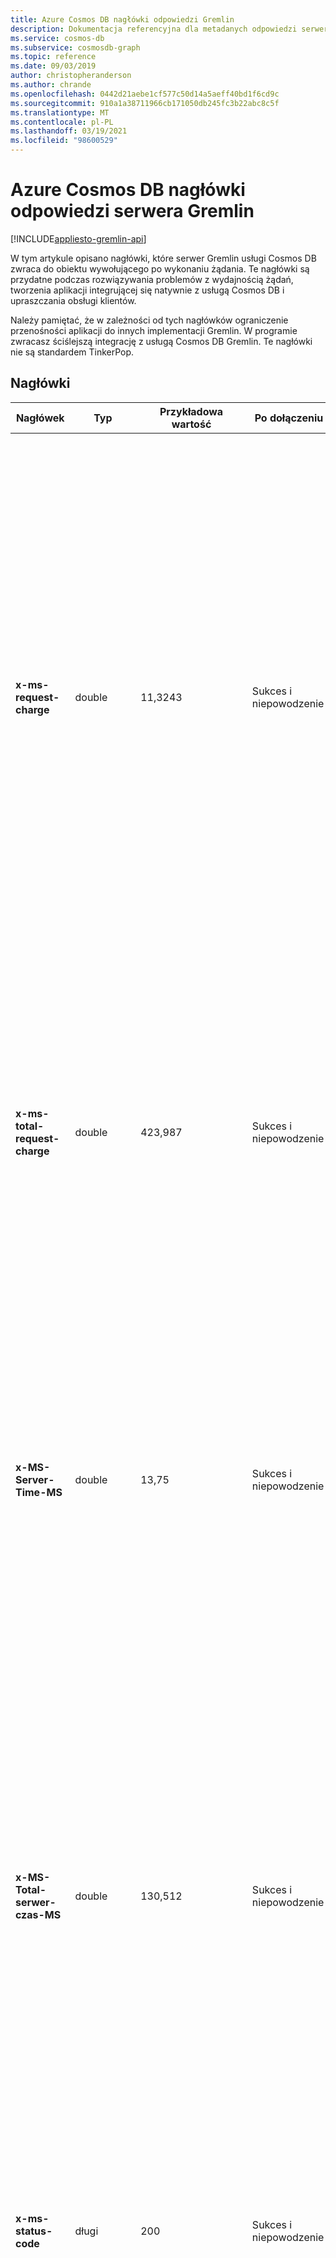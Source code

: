 ```yaml
---
title: Azure Cosmos DB nagłówki odpowiedzi Gremlin
description: Dokumentacja referencyjna dla metadanych odpowiedzi serwera, która umożliwia dodatkowe Rozwiązywanie problemów
ms.service: cosmos-db
ms.subservice: cosmosdb-graph
ms.topic: reference
ms.date: 09/03/2019
author: christopheranderson
ms.author: chrande
ms.openlocfilehash: 0442d21aebe1cf577c50d14a5aeff40bd1f6cd9c
ms.sourcegitcommit: 910a1a38711966cb171050db245fc3b22abc8c5f
ms.translationtype: MT
ms.contentlocale: pl-PL
ms.lasthandoff: 03/19/2021
ms.locfileid: "98600529"
---
```

# <a name="azure-cosmos-db-gremlin-server-response-headers"></a>Azure Cosmos DB nagłówki odpowiedzi serwera Gremlin
[!INCLUDE[appliesto-gremlin-api](includes/appliesto-gremlin-api.md)]

W tym artykule opisano nagłówki, które serwer Gremlin usługi Cosmos DB zwraca do obiektu wywołującego po wykonaniu żądania. Te nagłówki są przydatne podczas rozwiązywania problemów z wydajnością żądań, tworzenia aplikacji integrującej się natywnie z usługą Cosmos DB i upraszczania obsługi klientów.

Należy pamiętać, że w zależności od tych nagłówków ograniczenie przenośności aplikacji do innych implementacji Gremlin. W programie zwracasz ściślejszą integrację z usługą Cosmos DB Gremlin. Te nagłówki nie są standardem TinkerPop.

## <a name="headers"></a>Nagłówki

| Nagłówek | Typ | Przykładowa wartość | Po dołączeniu | Wyjaśnienie |
| --- | --- | --- | --- | --- |
| **x-ms-request-charge** | double | 11,3243 | Sukces i niepowodzenie | Ilość przepływności kolekcji lub bazy danych wykorzystywana w [jednostkach żądania (ru/s lub jednostek ru)](request-units.md) dla komunikatu częściowego odpowiedzi. Ten nagłówek jest obecny w każdej kontynuacji dla żądań, które mają wiele fragmentów. Odzwierciedla opłaty za konkretny fragment odpowiedzi. Tylko w przypadku żądań składających się z pojedynczego fragmentu odpowiedzi ten nagłówek dopasowuje łączny koszt przechodzenia. Jednak w przypadku większości złożonych przechodzenia ta wartość reprezentuje koszt częściowy. |
| **x-ms-total-request-charge** | double | 423,987 | Sukces i niepowodzenie | Ilość przepływności kolekcji lub bazy danych wykorzystywana w [jednostkach żądania (ru/s lub jednostek ru)](request-units.md) dla całego żądania. Ten nagłówek jest obecny w każdej kontynuacji dla żądań, które mają wiele fragmentów. Wskazuje ona łączną opłatę od początku żądania. Wartość tego nagłówka w ostatnim fragmencie wskazuje na całkowitą opłatą żądania. |
| **x-MS-Server-Time-MS** | double | 13,75 | Sukces i niepowodzenie | Ten nagłówek jest uwzględniany w celu rozwiązywania problemów z opóźnieniem. Wskazuje on czas (w milisekundach), jaki program Cosmos DB Gremlin Server wykonał i wygenerował komunikat częściowej odpowiedzi. Użycie wartości tego nagłówka i porównanie jej z ogólnymi aplikacjami opóźnienia żądań może obliczyć obciążenie opóźnienia sieci. |
| **x-MS-Total-serwer-czas-MS** | double | 130,512 | Sukces i niepowodzenie | Łączny czas (w milisekundach), jaki program Cosmos DB Gremlin Server wykonał cały przechodzenie. Ten nagłówek jest uwzględniany w każdej częściowej odpowiedzi. Reprezentuje łączny czas wykonania od momentu rozpoczęcia żądania. Ostatnia odpowiedź wskazuje łączny czas wykonywania. Ten nagłówek jest przydatny do rozróżniania między klientem a serwerem jako źródłem opóźnienia. Można porównać czas wykonywania przechodzenia na kliencie z wartością tego nagłówka. |
| **x-ms-status-code** | długi | 200 | Sukces i niepowodzenie | Nagłówek wskazuje wewnętrzny powód uzupełniania lub kończenia żądania. Zalecane jest, aby aplikacja poszukiwała wartości tego nagłówka i podejmować działania naprawcze. |
| **x-MS-Substatus — kod** | długi | 1003 | Tylko Niepowodzenie | Cosmos DB to wielomodelowa baza danych, która jest oparta na ujednoliconej warstwie magazynu. Ten nagłówek zawiera dodatkowe informacje o przyczynie niepowodzenia w przypadku wystąpienia błędu w niższych warstwach stosu o wysokiej dostępności. Aplikacja zaleca przechowywanie tego nagłówka i używanie go podczas kontaktowania się z działem obsługi klienta Cosmos DB. Wartość tego nagłówka jest przydatna dla Cosmos DB inżyniera w celu szybkiego rozwiązywania problemów. |
| **x-ms-retry-after-ms** | ciąg (TimeSpan) | "00:00:03.9500000" | Tylko Niepowodzenie | Ten nagłówek jest reprezentacją ciągu typu [TimeSpan](/dotnet/api/system.timespan) platformy .NET. Ta wartość zostanie uwzględniona tylko w żądaniach zakończonych niepowodzeniem z powodu wyczerpania przepływności. Aplikacja powinna ponownie przesłać przechodzenie po upływie pożądanego czasu. |
| **x-ms-activity-id** | ciąg (GUID) | "A9218E01-3A3A-4716-9636-5BD86B056613" | Sukces i niepowodzenie | Nagłówek zawiera unikatowy identyfikator po stronie serwera dla żądania. Każde żądanie ma przypisany unikatowy identyfikator serwera do celów śledzenia. Aplikacje powinny rejestrować identyfikatory działań zwracanych przez serwer w przypadku żądań, do których klienci mogą chcieć skontaktować się z pomocą techniczną. Pracownicy pomocy technicznej Cosmos DB mogą znaleźć określone żądania według identyfikatorów w usłudze Cosmos DB telemetrii usługi. |

## <a name="status-codes"></a>Kody stanu

Poniżej wymieniono najbardziej typowe kody zwracane dla `x-ms-status-code` atrybutu stanu.

| Stan | Wyjaśnienie |
| --- | --- |
| **401** | Komunikat o błędzie `"Unauthorized: Invalid credentials provided"` jest zwracany, jeśli hasło uwierzytelniania nie jest zgodne z kluczem konta Cosmos DB. Przejdź do konta Cosmos DB Gremlin w Azure Portal i upewnij się, że klucz jest prawidłowy.|
| **404** | Współbieżne operacje, które próbują usunąć i zaktualizować tę samą krawędź lub wierzchołek jednocześnie. Komunikat o błędzie `"Owner resource does not exist"` wskazuje, że określona baza danych lub kolekcja jest niepoprawna w ramach parametrów połączenia w formacie `/dbs/<database name>/colls/<collection or graph name>`.|
| **409** | `"Conflicting request to resource has been attempted. Retry to avoid conflicts."` Taka sytuacja zwykle występuje, gdy wierzchołek lub krawędź z danym identyfikatorem już istnieje w grafie.| 
| **412** | Kod stanu jest uzupełniony komunikatem o błędzie `"PreconditionFailedException": One of the specified pre-condition is not met` . Ten błąd jest indykatywny dla optymistycznego naruszenia kontroli współbieżności między odczytaniem krawędzi lub wierzchołkiem i zapisem go z powrotem do magazynu po modyfikacji. Najczęstsze sytuacje, w których ten błąd występuje w przypadku modyfikacji właściwości, na przykład `g.V('identifier').property('name','value')` . Aparat Gremlin odczyta wierzchołek, zmodyfikuje go i zapisze ponownie. Jeśli inne przechodzenie działa równolegle, próba zapisania tego samego wierzchołka lub krawędzi spowoduje wystąpienie tego błędu. Aplikacja powinna ponownie przesłać przechodzenie na serwer.| 
| **429** | Żądanie zostało ograniczone i powinno być ponawiane po wartości w **x-MS-retry-After-MS**| 
| **500** | Komunikat o błędzie zawierający informację `"NotFoundException: Entity with the specified id does not exist in the system."` wskazuje, że utworzono ponownie bazę danych i/lub kolekcję z tą samą nazwą. Ten błąd zniknie w ciągu 5 minut, gdy zmiana zostanie rozpropagowana i unieważni pamięci podręczne w różnych składnikach usługi Cosmos DB. Aby uniknąć tego problemu, za każdym razem używaj unikatowych nazw baz danych i kolekcji.| 
| **1000** | Ten kod stanu jest zwracany, gdy serwer pomyślnie przeanalizuje komunikat, ale nie można go wykonać. Zwykle wskazuje problem z kwerendą.| 
| **1001** | Ten kod jest zwracany, gdy serwer kończy wykonywanie przechodzenia, ale nie może serializować odpowiedzi z powrotem do klienta. Ten błąd może wystąpić, gdy przechodzenie generuje skomplikowany wynik, który jest zbyt duży lub nie jest zgodny ze specyfikacją protokołu TinkerPop. Aplikacja powinna uprościć przechodzenie po napotkaniu tego błędu. | 
| **1003** | `"Query exceeded memory limit. Bytes Consumed: XXX, Max: YYY"` jest zwracany, gdy przechodzenie przekracza dozwolony limit pamięci. Limit pamięci wynosi **2 GB** na przechodzenie.| 
| **1004** | Ten kod stanu wskazuje źle sformułowane żądanie grafu. Żądanie może być nieprawidłowo sformułowane, gdy nie powiedzie się deserializacja, typ inny niż wartość jest deserializowany jako typ wartości lub zażądano nieobsługiwanej operacji Gremlin. Aplikacja nie powinna ponowić próby żądania, ponieważ nie powiodło się. | 
| **1007** | Zazwyczaj ten kod stanu jest zwracany z komunikatem o błędzie `"Could not process request. Underlying connection has been closed."` . Taka sytuacja może wystąpić, jeśli sterownik klienta próbuje użyć połączenia, które jest zamykane przez serwer. Aplikacja powinna ponowić próbę przechodzenia przy użyciu innego połączenia.
| **1008** | Cosmos DB Gremlin serwer może przerwać połączenia, aby ponownie zrównoważyć ruch w klastrze. Sterowniki klientów powinny obsługiwać tę sytuację i używać tylko połączeń na żywo do wysyłania żądań do serwera. Sporadyczne sterowniki klienta nie mogą wykryć, czy połączenie zostało zamknięte. Gdy aplikacja napotka błąd, `"Connection is too busy. Please retry after sometime or open more connections."` powinien ponowić próbę przechodzenia na inne połączenie.
| **1009** | Operacja nie została ukończona w wyznaczonym czasie i została anulowana przez serwer. Zoptymalizuj przechodzenie, aby szybko pracować przez filtrowanie wierzchołków lub krawędzi w każdym przechodzeniu do zakresu wyszukiwania wąskiego. Wartość domyślna limitu czasu żądania to **60 sekund**. |

## <a name="samples"></a>Samples

Przykładowa aplikacja kliencka oparta na Gremlin.Net, która odczytuje jeden atrybut stanu:

```csharp
// Following example reads a status code and total request charge from server response attributes.
// Variable "server" is assumed to be assigned to an instance of a GremlinServer that is connected to Cosmos DB account.
using (GremlinClient client = new GremlinClient(server, new GraphSON2Reader(), new GraphSON2Writer(), GremlinClient.GraphSON2MimeType))
{
  ResultSet<dynamic> responseResultSet = await GremlinClientExtensions.SubmitAsync<dynamic>(client, requestScript: "g.V().count()");
  long statusCode = (long)responseResultSet.StatusAttributes["x-ms-status-code"];
  double totalRequestCharge = (double)responseResultSet.StatusAttributes["x-ms-total-request-charge"];

  // Status code and request charge are logged into application telemetry.
}
```

Przykład demonstrujący sposób odczytywania atrybutu stanu z Gremlin klienta Java:

```java
try {
  ResultSet resultSet = this.client.submit("g.addV().property('id', '13')");
  List<Result> results = resultSet.all().get();

  // Process and consume results

} catch (ResponseException re) {
  // Check for known errors that need to be retried or skipped
  if (re.getStatusAttributes().isPresent()) {
    Map<String, Object> attributes = re.getStatusAttributes().get();
    int statusCode = (int) attributes.getOrDefault("x-ms-status-code", -1);

    // Now we can check for specific conditions
    if (statusCode == 409) {
        // Handle conflicting writes
      }
    }

    // Check if we need to delay retry
    if (attributes.containsKey("x-ms-retry-after-ms")) {
      // Read the value of the attribute as is
      String retryAfterTimeSpan = (String) attributes.get("x-ms-retry-after-ms"));

      // Convert the value into actionable duration
            LocalTime locaTime = LocalTime.parse(retryAfterTimeSpan);
            Duration duration = Duration.between(LocalTime.MIN, locaTime);

      // Perform a retry after "duration" interval of time has elapsed
    }
  }
}

```

## <a name="next-steps"></a>Następne kroki
* [Kody stanu HTTP dla Azure Cosmos DB](/rest/api/cosmos-db/http-status-codes-for-cosmosdb) 
* [Nagłówki odpowiedzi REST Common Azure Cosmos DB](/rest/api/cosmos-db/common-cosmosdb-rest-response-headers)
* [Wymagania dostawcy sterownika programu TinkerPop Graph]( http://tinkerpop.apache.org/docs/current/dev/provider/#_graph_driver_provider_requirements)
